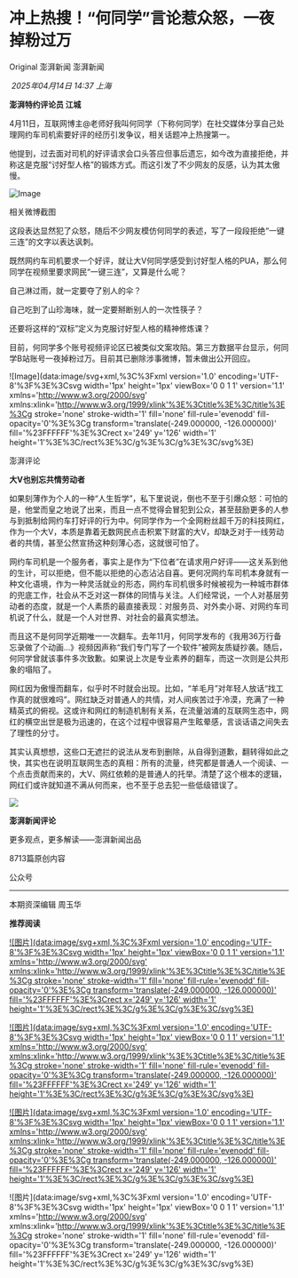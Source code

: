 # 冲上热搜！“何同学”言论惹众怒，一夜掉粉过万

Original 澎湃新闻 澎湃新闻

 _2025年04月14日 14:37_ _上海_

**澎湃特约评论员 江城**  

  

4月11日，互联网博主@老师好我叫何同学（下称何同学）在社交媒体分享自己处理网约车司机索要好评的经历引发争议，相关话题冲上热搜第一。

  

他提到，过去面对司机的好评请求会口头答应但事后遗忘，如今改为直接拒绝，并称这是克服“讨好型人格”的锻炼方式。而这引发了不少网友的反感，认为其太傲慢。



![Image](https://mmbiz.qpic.cn/mmbiz_png/yl6JkZAE3S8hobZjeMup4VYR1S6vZgTryKLC6eF9NaaBuV3FprF359OIpcTku2SoLgvSUZ2J1vB6IWwOV7YHrg/640?wx_fmt=png&from=appmsg&tp=wxpic&wxfrom=5&wx_lazy=1&wx_co=1)

相关微博截图

  

这段表达显然犯了众怒，随后不少网友模仿何同学的表述，写了一段段拒绝“一键三连”的文字以表达讽刺。

  

既然网约车司机要求一个好评，就让大V何同学感受到讨好型人格的PUA，那么何同学在视频里要求网民“一键三连”，又算是什么呢？

  

自己淋过雨，就一定要夺了别人的伞？

  

自己吃到了山珍海味，就一定要掰断别人的一次性筷子？

  

还要将这样的“双标”定义为克服讨好型人格的精神修炼课？

  

目前，何同学多个账号视频评论区已被类似文案攻陷。第三方数据平台显示，何同学B站账号一夜掉粉过万。目前其已删除涉事微博，暂未做出公开回应。

  

![Image](data:image/svg+xml,%3C%3Fxml version='1.0' encoding='UTF-8'%3F%3E%3Csvg width='1px' height='1px' viewBox='0 0 1 1' version='1.1' xmlns='http://www.w3.org/2000/svg' xmlns:xlink='http://www.w3.org/1999/xlink'%3E%3Ctitle%3E%3C/title%3E%3Cg stroke='none' stroke-width='1' fill='none' fill-rule='evenodd' fill-opacity='0'%3E%3Cg transform='translate(-249.000000, -126.000000)' fill='%23FFFFFF'%3E%3Crect x='249' y='126' width='1' height='1'%3E%3C/rect%3E%3C/g%3E%3C/g%3E%3C/svg%3E)

  

  

澎湃评论

  

  

  

**大V也别忘共情劳动者**

  

  

如果刻薄作为个人的一种“人生哲学”，私下里说说，倒也不至于引爆众怒：可怕的是，他堂而皇之地说了出来，而且一点不觉得会冒犯到公众，甚至鼓励更多的人参与到抵制给网约车打好评的行为中。何同学作为一个全网粉丝超千万的科技网红，作为一个大V，本质是靠着无数网民点击积累下财富的大V，却缺乏对于一线劳动者的共情，甚至公然宣扬这种刻薄心态，这就很可怕了。

  

网约车司机是一个服务者，事实上是作为“下位者”在请求用户好评——这关系到他的生计，可以拒绝，但不能以拒绝的心态沾沾自喜。更何况网约车司机本身就有一种文化语境，作为一种灵活就业的形态，网约车司机很多时候被视为一种城市群体的兜底工作，社会从不乏对这一群体的同情与关注。人们经常说，一个人对基层劳动者的态度，就是一个人素质的最直接表现：对服务员、对外卖小哥、对网约车司机说了什么，就是一个人对世界、对社会的最真实想法。

  

而且这不是何同学近期唯一一次翻车。去年11月，何同学发布的《我用36万行备忘录做了个动画…》视频因声称“我们专门写了一个软件”被网友质疑抄袭。随后，何同学曾就该事件多次致歉。如果说上次是专业素养的翻车，而这一次则是公共形象的塌陷了。

  

网红因为傲慢而翻车，似乎时不时就会出现。比如，“羊毛月”对年轻人放话“找工作真的就很难吗”。网红缺乏对普通人的共情，对人间疾苦过于冷漠，充满了一种精英式的俯视。这或许和网红的制造机制有关系，在流量汹涌的互联网生态中，网红的横空出世是极为迅速的，在这个过程中很容易产生眩晕感，言谈话语之间失去了理性的分寸。

  

其实认真想想，这些口无遮拦的说法从发布到删除，从自得到道歉，翻转得如此之快，其实也在说明互联网生态的真相：所有的流量，终究都是普通人一个阅读、一个点击贡献而来的，大V、网红依赖的是普通人的托举。清楚了这个根本的逻辑，网红们或许就知道不满从何而来，也不至于总去犯一些低级错误了。

  

![](http://mmbiz.qpic.cn/mmbiz_png/AToJhU06zclLxvPF7gUrpdkj9nUeJWKq9G0XwPQe8MWiaEo6XvSWuvmte0Rv9MgLYeyGeSXqwfzUNYd13KqtOgA/300?wx_fmt=png&wxfrom=19)

**澎湃新闻评论**

更多观点，更多解读——澎湃新闻出品

8713篇原创内容

公众号

  

  

---

本期资深编辑 周玉华

  

**推荐阅读**

[![图片](data:image/svg+xml,%3C%3Fxml version='1.0' encoding='UTF-8'%3F%3E%3Csvg width='1px' height='1px' viewBox='0 0 1 1' version='1.1' xmlns='http://www.w3.org/2000/svg' xmlns:xlink='http://www.w3.org/1999/xlink'%3E%3Ctitle%3E%3C/title%3E%3Cg stroke='none' stroke-width='1' fill='none' fill-rule='evenodd' fill-opacity='0'%3E%3Cg transform='translate(-249.000000, -126.000000)' fill='%23FFFFFF'%3E%3Crect x='249' y='126' width='1' height='1'%3E%3C/rect%3E%3C/g%3E%3C/g%3E%3C/svg%3E)](https://mp.weixin.qq.com/s?__biz=MjM5MzI5NTU3MQ==&mid=2652438673&idx=1&sn=032a67b3c373bd2310b335d06b570336&scene=21#wechat_redirect)

[![图片](data:image/svg+xml,%3C%3Fxml version='1.0' encoding='UTF-8'%3F%3E%3Csvg width='1px' height='1px' viewBox='0 0 1 1' version='1.1' xmlns='http://www.w3.org/2000/svg' xmlns:xlink='http://www.w3.org/1999/xlink'%3E%3Ctitle%3E%3C/title%3E%3Cg stroke='none' stroke-width='1' fill='none' fill-rule='evenodd' fill-opacity='0'%3E%3Cg transform='translate(-249.000000, -126.000000)' fill='%23FFFFFF'%3E%3Crect x='249' y='126' width='1' height='1'%3E%3C/rect%3E%3C/g%3E%3C/g%3E%3C/svg%3E)](https://mp.weixin.qq.com/s?__biz=MjM5MzI5NTU3MQ==&mid=2652438673&idx=3&sn=ffb377c99564f8dd841fc43c01b39e53&scene=21#wechat_redirect)

[![图片](data:image/svg+xml,%3C%3Fxml version='1.0' encoding='UTF-8'%3F%3E%3Csvg width='1px' height='1px' viewBox='0 0 1 1' version='1.1' xmlns='http://www.w3.org/2000/svg' xmlns:xlink='http://www.w3.org/1999/xlink'%3E%3Ctitle%3E%3C/title%3E%3Cg stroke='none' stroke-width='1' fill='none' fill-rule='evenodd' fill-opacity='0'%3E%3Cg transform='translate(-249.000000, -126.000000)' fill='%23FFFFFF'%3E%3Crect x='249' y='126' width='1' height='1'%3E%3C/rect%3E%3C/g%3E%3C/g%3E%3C/svg%3E)](https://mp.weixin.qq.com/s?__biz=MjM5MzI5NTU3MQ==&mid=2652438843&idx=1&sn=107ad7be6998be3f9f145bd240586874&scene=21#wechat_redirect)

![图片](data:image/svg+xml,%3C%3Fxml version='1.0' encoding='UTF-8'%3F%3E%3Csvg width='1px' height='1px' viewBox='0 0 1 1' version='1.1' xmlns='http://www.w3.org/2000/svg' xmlns:xlink='http://www.w3.org/1999/xlink'%3E%3Ctitle%3E%3C/title%3E%3Cg stroke='none' stroke-width='1' fill='none' fill-rule='evenodd' fill-opacity='0'%3E%3Cg transform='translate(-249.000000, -126.000000)' fill='%23FFFFFF'%3E%3Crect x='249' y='126' width='1' height='1'%3E%3C/rect%3E%3C/g%3E%3C/g%3E%3C/svg%3E)